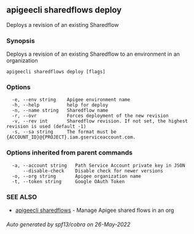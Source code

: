 ## apigeecli sharedflows deploy

Deploys a revision of an existing Sharedflow

### Synopsis

Deploys a revision of an existing Sharedflow to an environment in an organization

```
apigeecli sharedflows deploy [flags]
```

### Options

```
  -e, --env string    Apigee environment name
  -h, --help          help for deploy
  -n, --name string   Sharedflow name
  -r, --ovr           Forces deployment of the new revision
  -v, --rev int       Sharedflow revision. If not set, the highest revision is used (default -1)
  -s, --sa string     The format must be {ACCOUNT_ID}@{PROJECT}.iam.gserviceaccount.com.
```

### Options inherited from parent commands

```
  -a, --account string   Path Service Account private key in JSON
      --disable-check    Disable check for newer versions
  -o, --org string       Apigee organization name
  -t, --token string     Google OAuth Token
```

### SEE ALSO

* [apigeecli sharedflows](apigeecli_sharedflows.md)	 - Manage Apigee shared flows in an org

###### Auto generated by spf13/cobra on 26-May-2022
